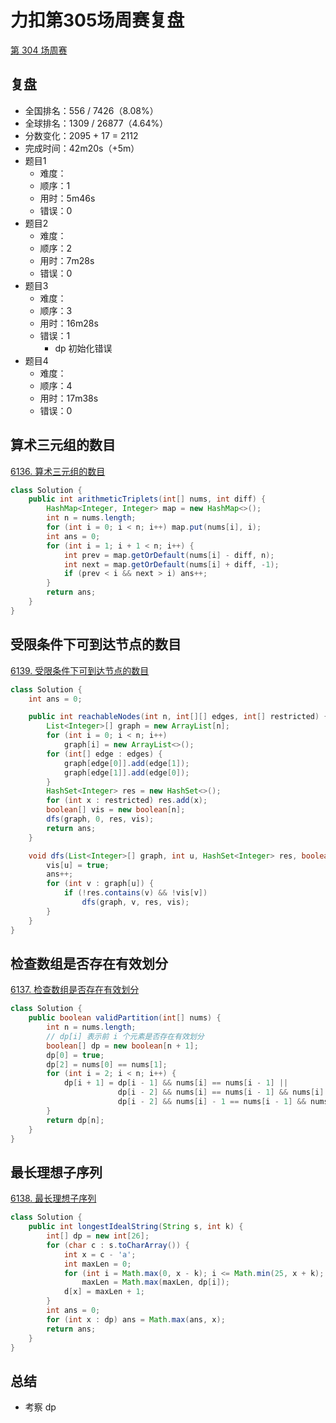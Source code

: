 # 力扣第305场周赛复盘


[第 304 场周赛](https://leetcode.cn/contest/weekly-contest-305/)

<!--more-->

## 复盘

- 全国排名：556 / 7426（8.08%）
- 全球排名：1309 / 26877（4.64%）
- 分数变化：2095 + 17 = 2112
- 完成时间：42m20s（+5m）
- 题目1
    - 难度：
    - 顺序：1
    - 用时：5m46s
    - 错误：0
- 题目2
    - 难度：
    - 顺序：2
    - 用时：7m28s
    - 错误：0
- 题目3
    - 难度：
    - 顺序：3
    - 用时：16m28s
    - 错误：1
        - dp 初始化错误
- 题目4
    - 难度：
    - 顺序：4
    - 用时：17m38s
    - 错误：0

## 算术三元组的数目

[6136. 算术三元组的数目]()

```java
class Solution {
    public int arithmeticTriplets(int[] nums, int diff) {
        HashMap<Integer, Integer> map = new HashMap<>();
        int n = nums.length;
        for (int i = 0; i < n; i++) map.put(nums[i], i);
        int ans = 0;
        for (int i = 1; i + 1 < n; i++) {
            int prev = map.getOrDefault(nums[i] - diff, n);
            int next = map.getOrDefault(nums[i] + diff, -1);
            if (prev < i && next > i) ans++;
        }
        return ans;
    }
}
```

## 受限条件下可到达节点的数目

[6139. 受限条件下可到达节点的数目]()

```java
class Solution {
    int ans = 0;

    public int reachableNodes(int n, int[][] edges, int[] restricted) {
        List<Integer>[] graph = new ArrayList[n];
        for (int i = 0; i < n; i++)
            graph[i] = new ArrayList<>();
        for (int[] edge : edges) {
            graph[edge[0]].add(edge[1]);
            graph[edge[1]].add(edge[0]);
        }
        HashSet<Integer> res = new HashSet<>();
        for (int x : restricted) res.add(x);
        boolean[] vis = new boolean[n];
        dfs(graph, 0, res, vis);
        return ans;
    }

    void dfs(List<Integer>[] graph, int u, HashSet<Integer> res, boolean[] vis) {
        vis[u] = true;
        ans++;
        for (int v : graph[u]) {
            if (!res.contains(v) && !vis[v])
                dfs(graph, v, res, vis);
        }
    }
}
```

## 检查数组是否存在有效划分

[6137. 检查数组是否存在有效划分]()

```java
class Solution {
    public boolean validPartition(int[] nums) {
        int n = nums.length;
        // dp[i] 表示前 i 个元素是否存在有效划分
        boolean[] dp = new boolean[n + 1];
        dp[0] = true;
        dp[2] = nums[0] == nums[1];
        for (int i = 2; i < n; i++) {
            dp[i + 1] = dp[i - 1] && nums[i] == nums[i - 1] ||
                        dp[i - 2] && nums[i] == nums[i - 1] && nums[i] == nums[i - 2] ||
                        dp[i - 2] && nums[i] - 1 == nums[i - 1] && nums[i] - 2 == nums[i - 2];
        }
        return dp[n];
    }
}
```

## 最长理想子序列

[6138. 最长理想子序列]()

```java
class Solution {
    public int longestIdealString(String s, int k) {
        int[] dp = new int[26];
        for (char c : s.toCharArray()) {
            int x = c - 'a';
            int maxLen = 0;
            for (int i = Math.max(0, x - k); i <= Math.min(25, x + k); i++)
                maxLen = Math.max(maxLen, dp[i]);
            d[x] = maxLen + 1;
        }
        int ans = 0;
        for (int x : dp) ans = Math.max(ans, x);
        return ans;
    }
}
```

## 总结

- 考察 dp

